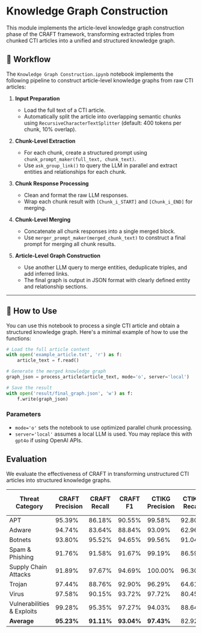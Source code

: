 # Knowledge Graph Construction

This module implements the article-level knowledge graph construction phase of the CRAFT framework, transforming extracted triples from chunked CTI articles into a unified and structured knowledge graph.

## 🔄 Workflow

The `Knowledge Graph Construction.ipynb` notebook implements the following pipeline to construct article-level knowledge graphs from raw CTI articles:

1. **Input Preparation**
   - Load the full text of a CTI article.
   - Automatically split the article into overlapping semantic chunks using `RecursiveCharacterTextSplitter` (default: 400 tokens per chunk, 10% overlap).

2. **Chunk-Level Extraction**
   - For each chunk, create a structured prompt using `chunk_prompt_maker(full_text, chunk_text)`.
   - Use `ask_group_link()` to query the LLM in parallel and extract entities and relationships for each chunk.

3. **Chunk Response Processing**
   - Clean and format the raw LLM responses.
   - Wrap each chunk result with `[Chunk_i_START]` and `[Chunk_i_END]` for merging.

4. **Chunk-Level Merging**
   - Concatenate all chunk responses into a single merged block.
   - Use `merger_prompt_maker(merged_chunk_text)` to construct a final prompt for merging all chunk results.

5. **Article-Level Graph Construction**
   - Use another LLM query to merge entities, deduplicate triples, and add inferred links.
   - The final graph is output in JSON format with clearly defined entity and relationship sections.

---

## 🚀 How to Use

You can use this notebook to process a single CTI article and obtain a structured knowledge graph. Here's a minimal example of how to use the functions:

```python
# Load the full article content
with open('example_article.txt', 'r') as f:
    article_text = f.read()

# Generate the merged knowledge graph
graph_json = process_article(article_text, mode='o', server='local')

# Save the result
with open('result/final_graph.json', 'w') as f:
    f.write(graph_json)
```

### Parameters
- `mode='o'` sets the notebook to use optimized parallel chunk processing.
- `server='local'` assumes a local LLM is used. You may replace this with `gpt4o` if using OpenAI APIs.


## Evaluation
We evaluate the effectiveness of CRAFT in transforming unstructured CTI articles into structured knowledge graphs. 

| Threat Category              | CRAFT Precision | CRAFT Recall | CRAFT F1 | CTIKG Precision | CTIKG Recall | CTIKG F1 | GPT-4o Precision | GPT-4o Recall | GPT-4o F1 | Extractor Precision | Extractor Recall | Extractor F1 |
|-----------------------------|-------------------|----------------|------------|------------------|--------------|----------|-------------------|----------------|-----------|-----------------------|-------------------|--------------|
| APT                         | 95.39%            | 86.18%         | 90.55%     | 99.58%           | 92.80%       | 96.07%   | 98.32%            | 89.15%         | 93.51%    | 62.21%                | 46.46%            | 53.19%       |
| Adware                      | 94.74%            | 83.64%         | 88.84%     | 93.09%           | 62.96%       | 75.12%   | 95.16%            | 73.58%         | 82.99%    | 70.79%                | 48.15%            | 57.31%       |
| Botnets                     | 93.80%            | 95.52%         | 94.65%     | 99.56%           | 91.04%       | 95.11%   | 100.00%           | 83.58%         | 91.06%    | 61.47%                | 54.55%            | 57.80%       |
| Spam & Phishing             | 91.76%            | 91.58%         | 91.67%     | 99.19%           | 86.59%       | 92.46%   | 99.12%            | 72.63%         | 83.83%    | 61.86%                | 50.51%            | 55.61%       |
| Supply Chain Attacks        | 91.89%            | 97.67%         | 94.69%     | 100.00%          | 96.30%       | 98.11%   | 96.43%            | 86.79%         | 91.36%    | 80.19%                | 34.04%            | 47.79%       |
| Trojan                      | 97.44%            | 88.76%         | 92.90%     | 96.29%           | 64.61%       | 77.33%   | 93.68%            | 68.75%         | 79.30%    | 52.03%                | 43.64%            | 47.47%       |
| Virus                       | 97.58%            | 90.15%         | 93.72%     | 97.72%           | 80.45%       | 88.25%   | 97.98%            | 69.12%         | 81.06%    | 67.20%                | 53.68%            | 59.68%       |
| Vulnerabilities & Exploits  | 99.28%            | 95.35%         | 97.27%     | 94.03%           | 88.64%       | 91.25%   | 100.00%           | 87.80%         | 93.51%    | 53.12%                | 71.74%            | 61.04%       |
| **Average**                 | **95.23%**        | **91.11%**     | **93.04%** | **97.43%**       | 82.92%       | 89.21%   | 97.59%            | 78.93%         | 87.08%    | 63.61%                | 50.34%            | 54.99%       |


